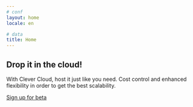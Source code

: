 ```yaml
---
# conf
layout: home
locale: en

# data
title: Home
---
```

## Drop it in the cloud!

With Clever Cloud, host it just like you need. Cost control and enhanced
flexibility in order to get the best scalability.

<a class="btn btn-primary btn-large" href="/en/#login-signup">Sign up for beta</a>
